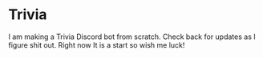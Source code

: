 # Trivia

I am making a Trivia Discord bot from scratch. Check back for updates as I figure shit out. Right now It is a start so wish me luck!
